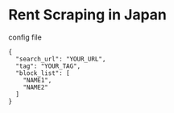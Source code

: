 # Rent Scraping in Japan

config file

```
{
  "search_url": "YOUR_URL",
  "tag": "YOUR_TAG",
  "block_list": [
    "NAME1",
    "NAME2"
  ]
}
```
